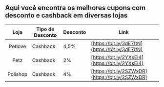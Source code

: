 ## Aqui você encontra os melhores cupons com desconto e cashback em diversas lojas

|   Loja   | Tipo de Desconto | Desconto | Link                                             |
|:--------:|------------------|----------|--------------------------------------------------|
| Petlove  | Cashback         | 4,5%     | [https://bit.ly/3dE7ItN](https://bit.ly/3dE7ItN) |
| Petz     | Cashback         | 2%       | [https://bit.ly/2YXsEI4](https://bit.ly/2YXsEI4) |
| Polishop | Cashback         | 4%       | [https://bit.ly/2SZWxDR](https://bit.ly/2SZWxDR) |

